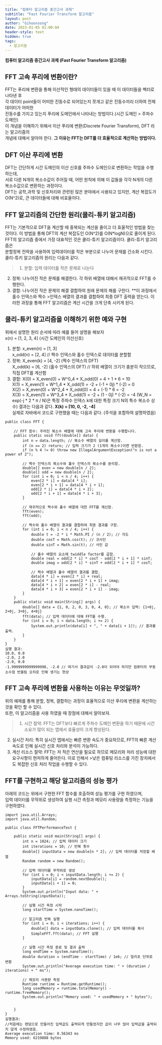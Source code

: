 ```yaml
---
title: "컴퓨터 알고리즘 중간고사 과제"
subtitle: "Fast Fourier Transform 알고리즘"
layout: post
author: "Gihoonsong"
date: 2023-01-05 01:00:04
header-style: text
hidden: true
tags:
  - 알고리즘
---
```

**컴퓨터 알고리즘 중간고사 과제 (Fast Fourier Transform 알고리즘)**

## FFT 고속 푸리에 변환이란?
FFT는 푸리에 변환을 통해 이산적인 형태의 데이터들이 있을 때 이 데이터들을 벡터로 나타낸 후    
각 데이터 point들이 어떠한 진동수로 되어있는지 쪼개고 같은 진동수끼리 더하여 전체 데이터가 어떠한      
진동수를 가지고 있는지 푸리에 도메인에서 나타내는 방법이다.(시간 도메인 > 주파수 도메인)    
이 개념을 이해하기 위해서 이산 푸리에 변환(Discrete Fourier Transform), DFT 라는 알고리즘의    
개념에 대해서 알아야 한다. **그 이유는 FFT는 DFT를 더 효율적으로 계산하는 방법이다.**
## DFT 이산 푸리에 변환
DFT는 간단하게 시간 도메인의 이산 신호를 주파수 도메인으로 변환하는 작업을 수행하는데,  
서로 다른 N개의 복소수값이 주어질 때, 어떤 원칙에 의해 이 값들을 각각 N개의 다른 복소수값으로 변환하는 과정이다.  
DFT는 공학,과학 및 신호처리와 관련된 많은 분야에서 사용되고 있지만, 계산 복잡도가 O(N^2)로, 큰 데이터들에 대해 비효율이다.
## FFT 알고리즘의 간단한 원리(쿨리-튜키 알고리즘)
FFT는 기본적으로 DFT을 계산할 때 중복되는 계산을 줄이고 더 효울적인 방법을 찾는 것이다.
이 방법을 통해 DFT의 계산 복잡도인 O(N^2)를 O(N*logN)으로 줄이게 된다.
FFT의 알고리즘 중에서 가장 대표적인 것은 쿨리-튜키 알고리즘이다. 쿨리-튜키 알고리즘은  
분할정복 전략을 사용하여 입력데이터를 작은 부분으로 나누어 문제를 간소화 시킨다.  
쿨리-튜키 알고리즘의 원리는 다음과 같다.  
>1. 분할: 입력 데이터를 작은 문제로 나눈다
2. 정복: 나누어진 작은 문제를 해결한다. 각 하위 배열에 대해서 재귀적으로 FFT를 수행한다.
3. 결합: 나누어진 작은 문제의 해결 결합하여 원래 문제의 해를 구한다. **이 과정에서 홀수 인덱스와 짝수 >인덱스 배열의 결과를 결합하여 최종 DFT 출력을 얻는다.
이러한 과정을 통해 FFT 알고리즘은 계산 시간을 크게 단축 시키게 된다. 
## 쿨리-튜키 알고리즘을 이해하기 위한 예와 구현
위에서 설명한 원리 순서에 따라 예를 들어 설명을 해보자  
x(n) = [1, 2, 3, 4] (시간 도메인의 이산신호)  
1. 분할:
x_even(n) = [1, 3]  
x_odd(n) = [2, 4] // 짝수 인덱스와 홀수 인덱스로 데이터를 분할함
2. 정복:
X_even(k) = [4, -2] (짝수 인덱스의 DFT)  
X_odd(k) = [6, -2] (홀수 인덱스의 DFT) // 하위 배열이 크기가 충분히 작으므로, 직접 DFT를 계산함
3. 결합:
X(0) = X_even(0) + W^0_4 * X_odd(0) = 4 + 1 * 6 = 10  
X(1) = X_even(1) + W^1_4 * X_odd(1) = -2 + (-1 + 0j) * (-2) = 0  
X(2) = X_even(0) + W^2_4 * X_odd(0) = 4 + (-1) * 6 = -2  
X(3) = X_even(1) + W^3_4 * X_odd(1) = -2 + (1 - 0j) * (-2) = -4
(W_N = exp(-j * 2 * π / N)은 특정 주파수 인덱스 k에 대한 특정 크기 N의 특수 복소수 상수)
결과는 다음과 같다. **X(k) = [10, 0, -2, -4]**   
실제로 자바에서 코드로 구현했을 때는 다음과 같다. (주석을 포함하여 설명하였음)
```
public class FFT {

    // FFT 함수: 주어진 복소수 배열에 대해 고속 푸리에 변환을 수행합니다.
    public static void fft(double[] data) {
        int n = data.length; // 복소수 배열의 길이를 계산함.
        if (n == 2) return; // 입력 크기가 2 (1개의 복소수)이면 반환함.
        if (n % 4 != 0) throw new IllegalArgumentException("n is not a power of 2");

        // 짝수 인덱스의 복소수와 홀수 인덱스의 복소수를 분리함.
        double[] even = new double[n / 2];
        double[] odd = new double[n / 2];
        for (int i = 0; i < n / 4; i++) {
            even[2 * i] = data[4 * i];
            even[2 * i + 1] = data[4 * i + 1];
            odd[2 * i] = data[4 * i + 2];
            odd[2 * i + 1] = data[4 * i + 3];
        }

        // 재귀적으로 짝수와 홀수 배열에 대한 FFT를 계산함.
        fft(even);
        fft(odd);

        // 짝수와 홀수 배열의 결과를 결합하여 최종 결과를 구함.
        for (int i = 0; i < n / 4; i++) {
            double t = -2 * i * Math.PI / (n / 2); // 각도
            double cosT = Math.cos(t); // 코사인 
            double sinT = Math.sin(t); // 사인 값

            // 홀수 배열의 요소에 twiddle factor를 곱함.
            double real = odd[2 * i] * cosT - odd[2 * i + 1] * sinT;
            double imag = odd[2 * i] * sinT + odd[2 * i + 1] * cosT;

            // 짝수 배열과 홀수 배열의 결과를 결합.
            data[4 * i] = even[2 * i] + real;
            data[4 * i + 1] = even[2 * i + 1] + imag;
            data[4 * i + 2] = even[2 * i] - real;
            data[4 * i + 3] = even[2 * i + 1] - imag;
        }
    }
    public static void main(String[] args) {
        double[] data = {1, 0, 2, 0, 3, 0, 4, 0}; // 복소수 입력: {1+0j, 2+0j, 3+0j, 4+0j}
        fft(data); // 입력 데이터에 대해 FFT를 수행.
        for (int i = 0; i < data.length; i += 2) {
            System.out.println(data[i] + ", " + data[i + 1]); // 결과를 출력.
        }
    }
}
실행 결과:
10.0, 0.0
-2.0, 2.0
-2.0, 0.0
-1.9999999999999998, -2.0 // 여기서 결과값이 -2.0이 되어야 하지만 컴퓨터의 부동 소수점 반올림 오차로 인해 생기는 현상
```


## FFT 고속 푸리에 변환을 사용하는 이유는 무엇일까?
위의 예제를 통해 분할, 정복, 결합하는 과정이 효율적으로 이산 푸리에 변환을 계산하는 것을 확인 할 수 있다.  
또한, 이 알고리즘을 사용 하였을 때 장점에 대해서 알아보자.
>1. 시간 절약:
FFT는 DFT보다 빠르게 주파수 도메인 변환을 하기 때문에 시간 소요가 많이 되는 앱에서 효율성이 크게 향상된다.
2. 실시간 처리:
특히 실시간 앱에서는 빠른 변환 속도가 중요하므로, FFT의 빠른 계산 속도로 인해 실시간 신호 처리와 분석이 가능하다.
3. 계산 리소스 절약:
FFT는 저 적은 연산을 필요로 하므로 메모리와 처리 성능에 대한 요구사항이 현저하게 줄어든다. 이로 인해서 >낮은 컴퓨팅 리소스를 가진 장치에서도 복잡한 신호 처리 작업을 수행할 수 있다.

## FFT를 구현하고 해당 알고리즘의 성능 평가
아래의 코드는 위에서 구현한 FFT 함수를 호출하여 성능 평가를 구현 하였으며,  
입력 데이터를 무작위로 생성하여 실행 시간 측정과 메모리 사용량을 측정하는 기능을 구현하였다.
```
import java.util.Arrays;
import java.util.Random;

public class FFTPerformanceTest {

    public static void main(String[] args) {
        int n = 1024; // 입력 데이터 크기
        int iterations = 10; // 반복 횟수
        double[] inputData = new double[n * 2]; // 입력 데이터를 저장할 배열
        Random random = new Random();

        // 입력 데이터를 무작위로 생성
        for (int i = 0; i < inputData.length; i += 2) {
            inputData[i] = random.nextDouble();
            inputData[i + 1] = 0;
        }
        System.out.println("Input data: " + Arrays.toString(inputData));

        // 실행 시간 측정 시작
        long startTime = System.nanoTime();

        // 알고리즘 반복 실행
        for (int i = 0; i < iterations; i++) {
            double[] data = inputData.clone(); // 입력 데이터를 복사
            SimpleFFT.fft(data); // FFT 실행
        }

        // 실행 시간 측정 종료 및 결과 출력
        long endTime = System.nanoTime();
        double duration = (endTime - startTime) / 1e6; // 밀리초 단위로 변환
        System.out.println("Average execution time: " + (duration / iterations) + " ms");

        // 메모리 사용량 측정 
        Runtime runtime = Runtime.getRuntime();
        long usedMemory = runtime.totalMemory() - runtime.freeMemory();
        System.out.println("Memory used: " + usedMemory + " bytes");

      
    }
}
실행결과:
//처음에는 랜덤으로 만들어진 입력값도 출력되게 만들었지만 값이 너무 많아 입력값을 출력되지 않게 수정하였음.
Average execution time: 0.56343 ms
Memory used: 6219888 bytes

```
